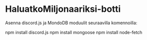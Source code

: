# HaluatkoMiljonaariksi-botti

Asenna discord.js ja MondoDB moduulit seuraavilla komennoilla:

npm install discord.js
npm install mongoose
npm install node-fetch
